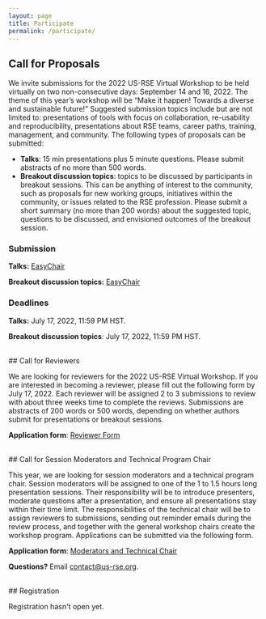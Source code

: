```yaml
---
layout: page
title: Participate
permalink: /participate/
---
```



## Call for Proposals

We invite submissions for the 2022 US-RSE Virtual Workshop to be held virtually on two non-consecutive days: September 14 and 16, 2022. The theme of this year’s workshop will be “Make it happen! Towards a diverse and sustainable future!” Suggested submission topics include but are not limited to: presentations of tools with focus on collaboration, re-usability and reproducibility, presentations about RSE teams, career paths, training, management, and community. The following types of proposals can be submitted:

- **Talks**: 15 min presentations plus 5 minute questions. Please submit abstracts of no more than 500 words.
- **Breakout discussion topics**: topics to be discussed by participants in breakout sessions. This can be anything of interest to the community, such as proposals for new working groups, initiatives within the community, or issues related to the RSE profession. Please submit a short summary (no more than 200 words) about the suggested topic, questions to be discussed, and envisioned outcomes of the breakout session.

### Submission


**Talks:** [EasyChair](https://easychair.org/conferences/?conf=usrsevw2022)

<!-- Talk Submissions are now closed. If you want to check on your previously submitted a talk abstract, please login to [EasyChair](https://easychair.org/). -->

**Breakout discussion topics:** [EasyChair](https://easychair.org/conferences/?conf=usrsevw2022)

### Deadlines

**Talks:** July 17, 2022, 11:59 PM HST.

**Breakout discussion topics**: July 17, 2022, 11:59 PM HST.


<br>
## Call for Reviewers

We are looking for reviewers for the 2022 US-RSE Virtual Workshop. If you are interested in becoming a reviewer, please fill out the following form by July 17, 2022. Each reviewer will be assigned 2 to 3 submissions to review with about three weeks time to complete the reviews. Submissions are abstracts of 200 words or 500 words, depending on whether authors submit for presentations or breakout sessions.

**Application form**: [Reviewer Form](https://tinyurl.com/USRSEreviewer)

<br>
## Call for Session Moderators and Technical Program Chair

This year, we are looking for session moderators and a technical program chair. Session moderators will be assigned to one of the 1 to 1.5 hours long presentation sessions. Their responsibility will be to introduce presenters, moderate questions after a presentation, and ensure all presentations stay within their time limit. The responsibilities of the technical chair will be to assign reviewers to submissions, sending out reminder emails during the review process, and together with the general workshop chairs create the workshop program. Applications can be submitted via the following form.

**Application form**: [Moderators and Technical Chair](https://forms.gle/erB6UBzMiLgCjwPD8)


**Questions?** Email [contact@us-rse.org](mailto:contact@us-rse.org).

<br>
## Registration

Registration hasn't open yet.

<!-- Registration is now open! Please see our [registration page](https://forms.gle/P31PaQykLWqe1MKm8) for more info. -->
